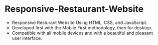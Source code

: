 # Responsive-Restaurant-Website

- Responsive Resturant Website Using HTML, CSS, and JavaScript.
- Developed first with the Mobile First methodology, then for desktop.
- Compatible with all mobile devices and with a beautiful and pleasant user interface.


